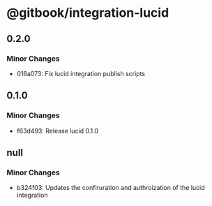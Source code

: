 # @gitbook/integration-lucid

## 0.2.0

### Minor Changes

-   016a073: Fix lucid integration publish scripts

## 0.1.0

### Minor Changes

-   f63d493: Release lucid 0.1.0

## null

### Minor Changes

-   b324f03: Updates the confiruration and authroization of the lucid integration
